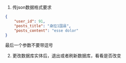 1. 传json数据格式要求
```json
{
    "user_id": 91,
    "posts_title": "身拉1国县",
    "posts_content": "esse dolor"
}
```
最后一个参数不要带逗号

2. 更改数据库实体后，退出或者刷新数据库，看看是否改变